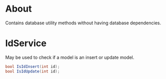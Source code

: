 # About

Contains database utility methods without having database dependencies.

# IdService

May be used to check if a model is an insert or update model.

```c#
bool IsIdInsert(int id);
bool IsIdUpdate(int id);
```